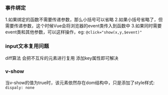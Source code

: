 ### 事件绑定
1.如果绑定的函数不需要传递参数，那么小括号可以省略
2.如果小括号省略了，但需要传递参数，这个时候Vue会将浏览器的event类传入到函数中
3.如果同时需要event类和其他参数，可以这样操作，eg: `@click="show(x,y,$event)"`

### input文本复用问题
diff算法 会把不互斥的元素进行复用 添加key属性即可解决

### v-show
当v-show的值为true时，该元素依然存在dom结构中，只是添加了style样式: `dispaly: none`